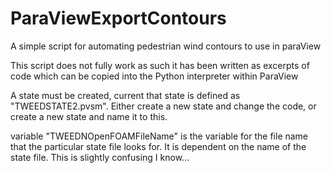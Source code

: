 # ParaViewExportContours
A simple script for automating pedestrian wind contours to use in paraView

This script does not fully work as such it has been written as excerpts of code which can be copied into the Python interpreter within ParaView

A state must be created, current that state is defined as "TWEEDSTATE2.pvsm". Either create a new state and change the code, or create a new state and name it to this.

variable "TWEEDNOpenFOAMFileName" is the variable for the file name that the particular state file looks for. It is dependent on the name of the state file. This is slightly confusing I know...
